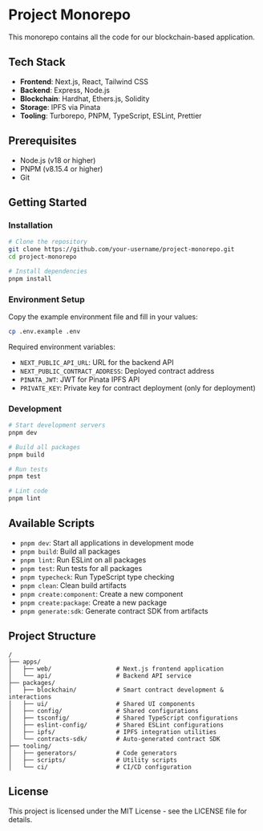 
# Project Monorepo

This monorepo contains all the code for our blockchain-based application.

## Tech Stack

- **Frontend**: Next.js, React, Tailwind CSS
- **Backend**: Express, Node.js
- **Blockchain**: Hardhat, Ethers.js, Solidity
- **Storage**: IPFS via Pinata
- **Tooling**: Turborepo, PNPM, TypeScript, ESLint, Prettier

## Prerequisites

- Node.js (v18 or higher)
- PNPM (v8.15.4 or higher)
- Git

## Getting Started

### Installation

```bash
# Clone the repository
git clone https://github.com/your-username/project-monorepo.git
cd project-monorepo

# Install dependencies
pnpm install
```

### Environment Setup

Copy the example environment file and fill in your values:

```bash
cp .env.example .env
```

Required environment variables:

- `NEXT_PUBLIC_API_URL`: URL for the backend API
- `NEXT_PUBLIC_CONTRACT_ADDRESS`: Deployed contract address
- `PINATA_JWT`: JWT for Pinata IPFS API
- `PRIVATE_KEY`: Private key for contract deployment (only for deployment)

### Development

```bash
# Start development servers
pnpm dev

# Build all packages
pnpm build

# Run tests
pnpm test

# Lint code
pnpm lint
```

## Available Scripts

- `pnpm dev`: Start all applications in development mode
- `pnpm build`: Build all packages
- `pnpm lint`: Run ESLint on all packages
- `pnpm test`: Run tests for all packages
- `pnpm typecheck`: Run TypeScript type checking
- `pnpm clean`: Clean build artifacts
- `pnpm create:component`: Create a new component
- `pnpm create:package`: Create a new package
- `pnpm generate:sdk`: Generate contract SDK from artifacts

## Project Structure

```
/
├── apps/
│   ├── web/                  # Next.js frontend application
│   └── api/                  # Backend API service
├── packages/
│   ├── blockchain/           # Smart contract development & interactions
│   ├── ui/                   # Shared UI components
│   ├── config/               # Shared configurations
│   ├── tsconfig/             # Shared TypeScript configurations
│   ├── eslint-config/        # Shared ESLint configurations
│   ├── ipfs/                 # IPFS integration utilities
│   └── contracts-sdk/        # Auto-generated contract SDK
├── tooling/
│   ├── generators/           # Code generators
│   ├── scripts/              # Utility scripts
│   └── ci/                   # CI/CD configuration
```

## License

This project is licensed under the MIT License - see the LICENSE file for details.

